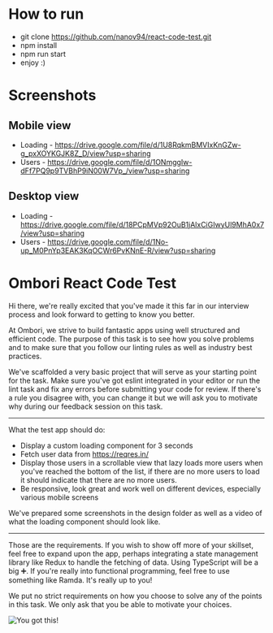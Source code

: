 # How to run

* git clone https://github.com/nanov94/react-code-test.git
* npm install
* npm run start
* enjoy :)

# Screenshots
## Mobile view
* Loading - https://drive.google.com/file/d/1U8RqkmBMVIxKnGZw-g_pxXOYKGJK8Z_D/view?usp=sharing
* Users - https://drive.google.com/file/d/1ONmggIw-dFf7PQ9p9TVBhP9iN00W7Vp_/view?usp=sharing

## Desktop view
* Loading - https://drive.google.com/file/d/18PCpMVp92OuB1jAlxCiGIwyUl9MhA0x7/view?usp=sharing
* Users - https://drive.google.com/file/d/1No-up_M0PnYp3EAK3KqOCWr6PvKNnE-R/view?usp=sharing

# Ombori React Code Test

Hi there, we're really excited that you've made it this far in our interview process and look forward to getting to know you better.

At Ombori, we strive to build fantastic apps using well structured and efficient code.
The purpose of this task is to see how you solve problems and to make sure that you follow our linting rules as well as industry best practices.

We've scaffolded a very basic project that will serve as your starting point for the task.
Make sure you've got eslint integrated in your editor or run the lint task and fix any errors before submitting your code for review. If there's a rule you disagree with, you can change it but we will ask you to motivate why during our feedback session on this task.

___

What the test app should do:

* Display a custom loading component for 3 seconds
* Fetch user data from https://reqres.in/
* Display those users in a scrollable view that lazy loads more users when you've reached the bottom of the list, if there are no more users to load it should indicate that there are no more users.
* Be responsive, look great and work well on different devices, especially various mobile screens

We've prepared some screenshots in the design folder as well as a video of what the loading component should look like.

___

Those are the requirements. If you wish to show off more of your skillset, feel free to expand upon the app, perhaps integrating a state management library like Redux to handle the fetching of data. Using TypeScript will be a big ➕. If you're really into functional programming, feel free to use something like Ramda. It's really up to you!

We put no strict requirements on how you choose to solve any of the points in this task. We only ask that you be able to motivate your choices.

![You got this!](https://media.giphy.com/media/ClcWrARkrq1GM/giphy.gif)
